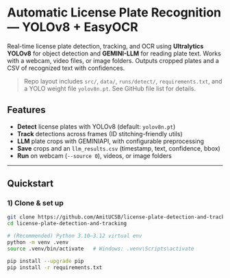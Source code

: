 # Automatic License Plate Recognition — YOLOv8 + EasyOCR

Real-time license plate detection, tracking, and OCR using **Ultralytics YOLOv8** for object detection and **GEMINI-LLM** for reading plate text. Works with a webcam, video files, or image folders. Outputs cropped plates and a CSV of recognized text with confidences.

> Repo layout includes `src/`, `data/`, `runs/detect/`, `requirements.txt`, and a YOLO weight file `yolov8n.pt`. See GitHub file list for details.  

## Features

- **Detect** license plates with YOLOv8 (default: `yolov8n.pt`)
- **Track** detections across frames (ID stitching-friendly utils)
- **LLM** plate crops with GEMINIAPI, with configurable preprocessing
- **Save** crops and an `llm_results.csv` (timestamp, text, confidence, bbox)
- **Run** on webcam (`--source 0`), videos, or image folders

---

## Quickstart

### 1) Clone & set up
```bash
git clone https://github.com/AmitUCSB/license-plate-detection-and-tracking.git
cd license-plate-detection-and-tracking

# (Recommended) Python 3.10–3.12 virtual env
python -m venv .venv
source .venv/bin/activate   # Windows: .venv\Scripts\activate

pip install --upgrade pip
pip install -r requirements.txt
